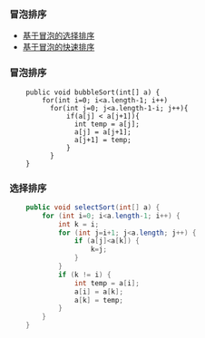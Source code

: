 ### 冒泡排序
  - [基于冒泡的选择排序](#选择排序)
  - [基于冒泡的快速排序](#快速排序)
  
  
### 冒泡排序
```
	public void bubbleSort(int[] a) {
	    for(int i=0; i<a.length-1; i++)
	      for(int j=0; j<a.length-1-i; j++){
	          if(a[j] < a[j+1]){
	            int temp = a[j];
	            a[j] = a[j+1];
	            a[j+1] = temp;
	          }
	      }
	}
```

### 选择排序
```java
	public void selectSort(int[] a) {
		for (int i=0; i<a.length-1; i++) {
			int k = i;
			for (int j=i+1; j<a.length; j++) {
				if (a[j]<a[k]) {
					k=j;
				}
			}
			if (k != i) {
				int temp = a[i];
				a[i] = a[k];
				a[k] = temp;
			}
		}
	}
```

